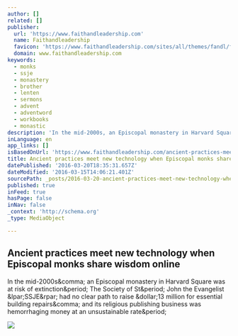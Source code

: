 ```yaml
---
author: []
related: []
publisher:
  url: 'https://www.faithandleadership.com'
  name: Faithandleadership
  favicon: 'https://www.faithandleadership.com/sites/all/themes/fandl/favicon.ico'
  domain: www.faithandleadership.com
keywords:
  - monks
  - ssje
  - monastery
  - brother
  - lenten
  - sermons
  - advent
  - adventword
  - workbooks
  - monastic
description: 'In the mid-2000s, an Episcopal monastery in Harvard Square was at risk of extinction. The Society of St. John the Evangelist (SSJE) had no clear path to raise $13 million for essential building repairs, and its religious publishing business was hemorrhaging money at an unsustainable rate.'
inLanguage: en
app_links: []
isBasedOnUrl: 'https://www.faithandleadership.com/ancient-practices-meet-new-technology-when-episcopal-monks-share-wisdom-online'
title: Ancient practices meet new technology when Episcopal monks share wisdom online
datePublished: '2016-03-20T18:35:31.657Z'
dateModified: '2016-03-15T14:06:21.401Z'
sourcePath: _posts/2016-03-20-ancient-practices-meet-new-technology-when-episcopal-monks-s.md
published: true
inFeed: true
hasPage: false
inNav: false
_context: 'http://schema.org'
_type: MediaObject

---
```

<article style=""><h1>Ancient practices meet new technology when Episcopal monks share wisdom online</h1><p>In the mid-2000s&amp;comma; an Episcopal monastery in Harvard Square was at risk of extinction&amp;period; The Society of St&amp;period; John the Evangelist &amp;lpar;SSJE&amp;rpar; had no clear path to raise &amp;dollar;13 million for essential building repairs&amp;comma; and its religious publishing business was hemorrhaging money at an unsustainable rate&amp;period;</p><img src="https://www.faithandleadership.com/sites/default/files/ssje-garden.jpg" /></article>